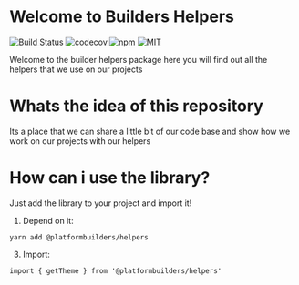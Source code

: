 # Welcome to Builders Helpers

[![Build Status][check-badge]][workflows]
[![codecov][codecov]](https://codecov.io/gh/platformbuilders/helpers)
[![npm][npm-badge]][npm]
[![MIT][license-badge]][license]

[npm-badge]: https://img.shields.io/npm/v/@platformbuilders/helpers.svg
[npm]: https://www.npmjs.com/package/@platformbuilders/helpers
[license-badge]: https://img.shields.io/dub/l/vibe-d.svg
[license]: https://raw.githubusercontent.com/platformbuilders/helpers/master/LICENSE.md
[workflows]: https://github.com/platformbuilders/helpers/actions
[check-badge]: https://github.com/platformbuilders/helpers/workflows/check/badge.svg
[codecov]: https://codecov.io/gh/platformbuilders/helpers/branch/master/graph/badge.svg

Welcome to the builder helpers package here you will find out all the helpers that we use on our projects

# Whats the idea of this repository

Its a place that we can share a little bit of our code base and show how we work on our projects with our helpers

# How can i use the library?

Just add the library to your project and import it!

1. Depend on it:

```
yarn add @platformbuilders/helpers
```

3. Import:

```
import { getTheme } from '@platformbuilders/helpers'
```
